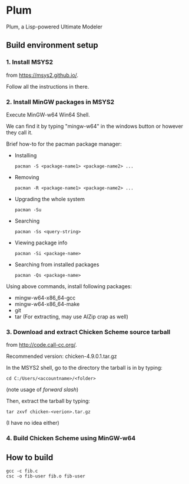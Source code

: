 # Plum
Plum, a Lisp-powered Ultimate Modeler

## Build environment setup
### 1. Install MSYS2
  from https://msys2.github.io/.

  Follow all the instructions in there.

### 2. Install MinGW packages in MSYS2
Execute MinGW-w64 Win64 Shell.

We can find it by typing "mingw-w64" in the windows button
or however they call it.

Brief how-to for the pacman package manager:

* Installing
  ```
  pacman -S <package-name1> <package-name2> ...
  ```

* Removing
  ```
  pacman -R <package-name1> <package-name2> ...
  ```

* Upgrading the whole system
  ```
  pacman -Su
  ```

* Searching
  ```
  pacman -Ss <query-string>
  ```

* Viewing package info
  ```
  pacman -Si <package-name>
  ```

* Searching from installed packages
  ```
  pacman -Qs <package-name>
  ```

Using above commands, install following packages:
- mingw-w64-x86_64-gcc
- mingw-w64-x86_64-make
- git
- tar (For extracting, may use AlZip crap as well)

### 3. Download and extract Chicken Scheme source tarball 
from http://code.call-cc.org/.
  
Recommended version: chicken-4.9.0.1.tar.gz
  
In the MSYS2 shell, go to the directory the tarball is in
by typing:

  ```
  cd C:/Users/<accountname>/<folder>
  ```
(note usage of *forward slash*)
  
Then, extract the tarball by typing:
  ```
  tar zxvf chicken-<verion>.tar.gz
  ```
(I have no idea either)

### 4. Build Chicken Scheme using MinGW-w64


## How to build
```
gcc -c fib.c
csc -o fib-user fib.o fib-user
```
